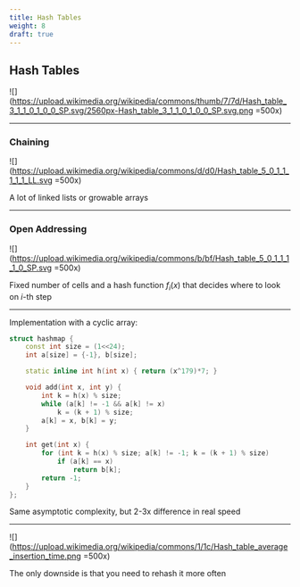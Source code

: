 ```yaml
---
title: Hash Tables
weight: 8
draft: true
---
```



## Hash Tables

![](https://upload.wikimedia.org/wikipedia/commons/thumb/7/7d/Hash_table_3_1_1_0_1_0_0_SP.svg/2560px-Hash_table_3_1_1_0_1_0_0_SP.svg.png =500x)

----

### Chaining

![](https://upload.wikimedia.org/wikipedia/commons/d/d0/Hash_table_5_0_1_1_1_1_1_LL.svg =500x)

A lot of linked lists or growable arrays

----

### Open Addressing

![](https://upload.wikimedia.org/wikipedia/commons/b/bf/Hash_table_5_0_1_1_1_1_0_SP.svg =500x)

Fixed number of cells and a hash function $f_i(x)$ that decides where to look on $i$-th step

----

Implementation with a cyclic array:

```cpp
struct hashmap {
    const int size = (1<<24);
    int a[size] = {-1}, b[size];

    static inline int h(int x) { return (x^179)*7; }

    void add(int x, int y) {
        int k = h(x) % size;
        while (a[k] != -1 && a[k] != x)
            k = (k + 1) % size;
        a[k] = x, b[k] = y; 
    }

    int get(int x) {
        for (int k = h(x) % size; a[k] != -1; k = (k + 1) % size)
            if (a[k] == x)
                return b[k];
        return -1;
    }
};
```

Same asymptotic complexity, but 2-3x difference in real speed

----

![](https://upload.wikimedia.org/wikipedia/commons/1/1c/Hash_table_average_insertion_time.png =500x)

The only downside is that you need to rehash it more often
